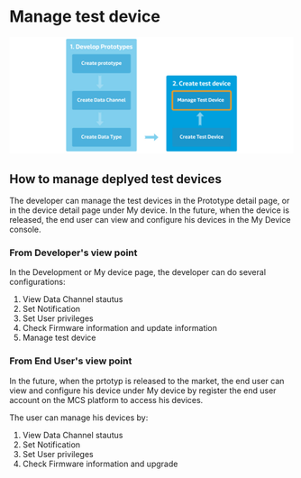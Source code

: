 # Manage test device

![](../images/content_img/content_img-10.jpg)

## How to manage deplyed test devices

The developer can manage the test devices in the Prototype detail page, or in the device detail page under My device. In the future, when the device is released, the end user can view and configure his devices in the My Device console.

### From Developer's view point

In the Development or My device page, the developer can do several configurations:

1.	View Data Channel stautus
2.	Set Notification
3.	Set User privileges
4.	Check Firmware information and update information
5.	Manage test device


### From End User's view point
In the future, when the prtotyp is released to the market, the end user can view and configure his device under My device by register the end user account on the MCS platform to access his devices.

The user can manage his devices by:

1.	View Data Channel stautus
2.	Set Notification
3.	Set User privileges
4.	Check Firmware information and upgrade
